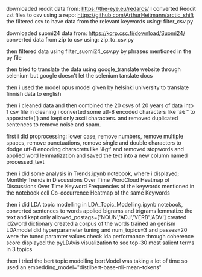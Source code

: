 downloaded reddit data from: https://the-eye.eu/redarcs/ I converted Reddit zst files to csv using a repo: https://github.com/ArthurHeitmann/arctic_shift the filtered csv to have data from the relevant keywords using: filter_csv.py

downloaded suomi24 data from: https://korp.csc.fi/download/Suomi24/ converted data from zip to csv using: zip_to_csv.py

then filtered data using filter_suomi24_csv.py by phrases mentioned in the py file

then tried to translate the data using google_translate website through selenium but google doesn't let the selenium tanslate docs

then i used the model opus model given by helsinki university to translate finnish data to english

then i cleaned data and then combined the 20 csvs of 20 years of data into 1 csv file
in cleaning i converted some utf-8 encoded characters like 'â€™ to appostrofe(') and kept only ascii characters. and removed duplicated sentences to remove noise and spam.

first i did proprocessing: lower case, remove numbers, remove multiple spaces, remove punctuations, remove single and double characters to dodge utf-8 encoding characrets like '&gt' and removed stopwords and applied word lemmatization and saved the text into a new column named processed_text

then i did some analysis in Trends.ipynb notebook, where i displayed;
Monthly Trends in Discussions Over Time
WordCloud
Heatmap of Discussions Over Time
Keyword Frequencies of the keywords mentioned in the notebook cell
Co-occurrence Heatmap of the same Keywords

then i did LDA topic modelling in LDA_Topic_Modelling.ipynb notebook,
converted sentences to words
applied bigrams and trigrams
lemmatize the text and kept only allowed_postags=['NOUN','ADJ','VERB','ADV']
created id2word dictionary
created a corpus of the words
trained an genism LDAmodel
did hyperparameter tuning and num_topics=3 and passes=20 were the tuned paramter values
check lda performance through coherence score
displayed the pyLDAvis visualization to see top-30 most salient terms in 3 topics

then i tried the bert topic modelling
bertModel was taking a lot of time so used an embedding_model="distilbert-base-nli-mean-tokens"


